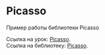# Picasso

Пример работы библиотеки Picasso

Ссылка на урок: <a href="http://java-help.ru/android-picasso/">Picasso</a>.<br>
Ссылка на библиотеку: <a href="https://github.com/square/picasso">Picasso</a>.
